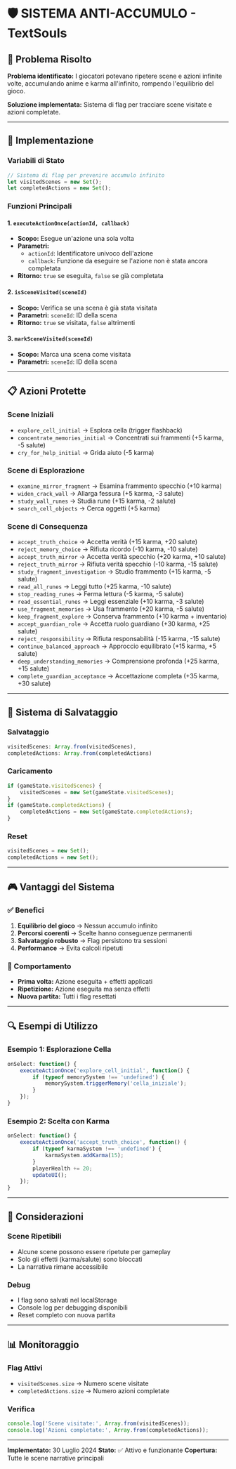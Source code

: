 # 🛡️ SISTEMA ANTI-ACCUMULO - TextSouls

## 🎯 Problema Risolto

**Problema identificato:** I giocatori potevano ripetere scene e azioni infinite volte, accumulando anime e karma all'infinito, rompendo l'equilibrio del gioco.

**Soluzione implementata:** Sistema di flag per tracciare scene visitate e azioni completate.

---

## 🔧 Implementazione

### **Variabili di Stato**
```javascript
// Sistema di flag per prevenire accumulo infinito
let visitedScenes = new Set();
let completedActions = new Set();
```

### **Funzioni Principali**

#### **1. `executeActionOnce(actionId, callback)`**
- **Scopo:** Esegue un'azione una sola volta
- **Parametri:**
  - `actionId`: Identificatore univoco dell'azione
  - `callback`: Funzione da eseguire se l'azione non è stata ancora completata
- **Ritorno:** `true` se eseguita, `false` se già completata

#### **2. `isSceneVisited(sceneId)`**
- **Scopo:** Verifica se una scena è già stata visitata
- **Parametri:** `sceneId`: ID della scena
- **Ritorno:** `true` se visitata, `false` altrimenti

#### **3. `markSceneVisited(sceneId)`**
- **Scopo:** Marca una scena come visitata
- **Parametri:** `sceneId`: ID della scena

---

## 📋 Azioni Protette

### **Scene Iniziali**
- `explore_cell_initial` → Esplora cella (trigger flashback)
- `concentrate_memories_initial` → Concentrati sui frammenti (+5 karma, -5 salute)
- `cry_for_help_initial` → Grida aiuto (-5 karma)

### **Scene di Esplorazione**
- `examine_mirror_fragment` → Esamina frammento specchio (+10 karma)
- `widen_crack_wall` → Allarga fessura (+5 karma, -3 salute)
- `study_wall_runes` → Studia rune (+15 karma, -2 salute)
- `search_cell_objects` → Cerca oggetti (+5 karma)

### **Scene di Consequenza**
- `accept_truth_choice` → Accetta verità (+15 karma, +20 salute)
- `reject_memory_choice` → Rifiuta ricordo (-10 karma, -10 salute)
- `accept_truth_mirror` → Accetta verità specchio (+20 karma, +10 salute)
- `reject_truth_mirror` → Rifiuta verità specchio (-10 karma, -15 salute)
- `study_fragment_investigation` → Studio frammento (+15 karma, -5 salute)
- `read_all_runes` → Leggi tutto (+25 karma, -10 salute)
- `stop_reading_runes` → Ferma lettura (-5 karma, -5 salute)
- `read_essential_runes` → Leggi essenziale (+10 karma, -3 salute)
- `use_fragment_memories` → Usa frammento (+20 karma, -5 salute)
- `keep_fragment_explore` → Conserva frammento (+10 karma + inventario)
- `accept_guardian_role` → Accetta ruolo guardiano (+30 karma, +25 salute)
- `reject_responsibility` → Rifiuta responsabilità (-15 karma, -15 salute)
- `continue_balanced_approach` → Approccio equilibrato (+15 karma, +5 salute)
- `deep_understanding_memories` → Comprensione profonda (+25 karma, +15 salute)
- `complete_guardian_acceptance` → Accettazione completa (+35 karma, +30 salute)

---

## 💾 Sistema di Salvataggio

### **Salvataggio**
```javascript
visitedScenes: Array.from(visitedScenes),
completedActions: Array.from(completedActions)
```

### **Caricamento**
```javascript
if (gameState.visitedScenes) {
    visitedScenes = new Set(gameState.visitedScenes);
}
if (gameState.completedActions) {
    completedActions = new Set(gameState.completedActions);
}
```

### **Reset**
```javascript
visitedScenes = new Set();
completedActions = new Set();
```

---

## 🎮 Vantaggi del Sistema

### **✅ Benefici**
1. **Equilibrio del gioco** → Nessun accumulo infinito
2. **Percorsi coerenti** → Scelte hanno conseguenze permanenti
3. **Salvataggio robusto** → Flag persistono tra sessioni
4. **Performance** → Evita calcoli ripetuti

### **🔄 Comportamento**
- **Prima volta:** Azione eseguita + effetti applicati
- **Ripetizione:** Azione eseguita ma senza effetti
- **Nuova partita:** Tutti i flag resettati

---

## 🔍 Esempi di Utilizzo

### **Esempio 1: Esplorazione Cella**
```javascript
onSelect: function() {
    executeActionOnce('explore_cell_initial', function() {
        if (typeof memorySystem !== 'undefined') {
            memorySystem.triggerMemory('cella_iniziale');
        }
    });
}
```

### **Esempio 2: Scelta con Karma**
```javascript
onSelect: function() {
    executeActionOnce('accept_truth_choice', function() {
        if (typeof karmaSystem !== 'undefined') {
            karmaSystem.addKarma(15);
        }
        playerHealth += 20;
        updateUI();
    });
}
```

---

## 🚨 Considerazioni

### **Scene Ripetibili**
- Alcune scene possono essere ripetute per gameplay
- Solo gli effetti (karma/salute) sono bloccati
- La narrativa rimane accessibile

### **Debug**
- I flag sono salvati nel localStorage
- Console log per debugging disponibili
- Reset completo con nuova partita

---

## 📊 Monitoraggio

### **Flag Attivi**
- `visitedScenes.size` → Numero scene visitate
- `completedActions.size` → Numero azioni completate

### **Verifica**
```javascript
console.log('Scene visitate:', Array.from(visitedScenes));
console.log('Azioni completate:', Array.from(completedActions));
```

---

**Implementato:** 30 Luglio 2024
**Stato:** ✅ Attivo e funzionante
**Copertura:** Tutte le scene narrative principali 